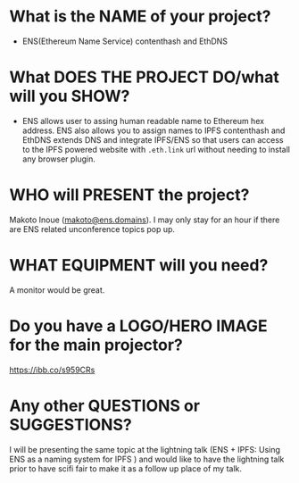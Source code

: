 # What is the NAME of your project?

- ENS(Ethereum Name Service) contenthash and EthDNS

# What DOES THE PROJECT DO/what will you SHOW?

- ENS allows user to assing human readable name to Ethereum hex address. ENS also allows you to assign names to IPFS contenthash and EthDNS extends DNS and integrate IPFS/ENS so that users can access to the IPFS powered website with `.eth.link` url without needing to install any browser plugin.

# WHO will PRESENT the project?

Makoto Inoue (makoto@ens.domains). I may only stay for an hour if there are ENS related unconference topics pop up.

# WHAT EQUIPMENT will you need?

A monitor would be great.

# Do you have a LOGO/HERO IMAGE for the main projector?


https://ibb.co/s959CRs

# Any other QUESTIONS or SUGGESTIONS?

I will be presenting the same topic at the lightning talk (ENS + IPFS: Using ENS as a naming system for IPFS
) and would like to have the lightning talk prior to have scifi fair to make it as a follow up place of my talk.
